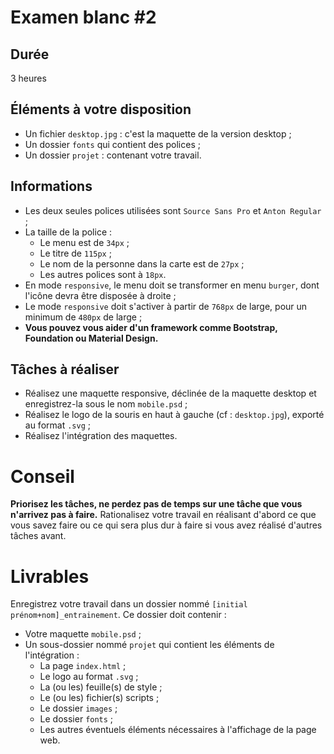 # Examen blanc #2

## Durée

3 heures

## Éléments à votre disposition
* Un fichier `desktop.jpg` : c'est la maquette de la version desktop ;
* Un dossier `fonts` qui contient des polices ;
* Un dossier `projet` : contenant votre travail.

## Informations

* Les deux seules polices utilisées sont `Source Sans Pro` et `Anton Regular` ;
* La taille de la police :
  * Le menu est de `34px` ;
  * Le titre de `115px` ;
  * Le nom de la personne dans la carte est de `27px` ;
  * Les autres polices sont à `18px`.
* En mode `responsive`, le menu doit se transformer en menu `burger`, dont l'icône devra être disposée à droite ;
* Le mode `responsive` doit s'activer à partir de `768px` de large, pour un minimum de `480px` de large ;
* **Vous pouvez vous aider d'un framework comme Bootstrap, Foundation ou Material Design.**

## Tâches à réaliser

* Réalisez une maquette responsive, déclinée de la maquette desktop et enregistrez-la sous le nom `mobile.psd` ;
* Réalisez le logo de la souris en haut à gauche (cf : `desktop.jpg`), exporté au format `.svg` ;
* Réalisez l'intégration des maquettes.

# Conseil
**Priorisez les tâches, ne perdez pas de temps sur une tâche que vous n'arrivez pas à faire.**
Rationalisez votre travail en réalisant d'abord ce que vous savez faire ou ce qui sera plus dur à faire si vous avez réalisé d'autres tâches avant.

# Livrables
Enregistrez votre travail dans un dossier nommé `[initial prénom+nom]_entrainement`.
Ce dossier doit contenir :
* Votre maquette `mobile.psd` ;
* Un sous-dossier nommé `projet` qui contient les éléments de l'intégration :
  * La page `index.html` ;
  * Le logo au format `.svg` ;
  * La (ou les) feuille(s) de style ;
  * Le (ou les) fichier(s) scripts ;
  * Le dossier `images` ;
  * Le dossier `fonts` ;
  * Les autres éventuels éléments nécessaires à l'affichage de la page web.
